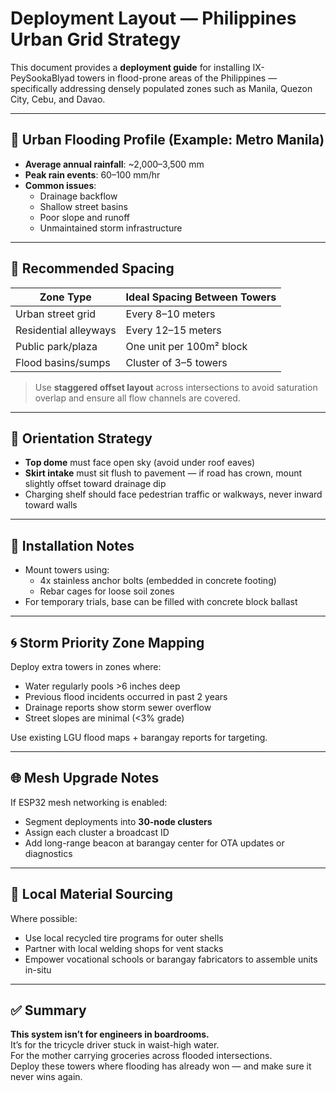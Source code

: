 # Deployment Layout — Philippines Urban Grid Strategy

This document provides a **deployment guide** for installing IX-PeySookaBlyad towers in flood-prone areas of the Philippines — specifically addressing densely populated zones such as Manila, Quezon City, Cebu, and Davao.

---

## 📍 Urban Flooding Profile (Example: Metro Manila)

- **Average annual rainfall**: ~2,000–3,500 mm
- **Peak rain events**: 60–100 mm/hr
- **Common issues**:
  - Drainage backflow
  - Shallow street basins
  - Poor slope and runoff
  - Unmaintained storm infrastructure

---

## 📐 Recommended Spacing

| Zone Type            | Ideal Spacing Between Towers |
|----------------------|------------------------------|
| Urban street grid     | Every 8–10 meters            |
| Residential alleyways | Every 12–15 meters           |
| Public park/plaza     | One unit per 100m² block     |
| Flood basins/sumps    | Cluster of 3–5 towers        |

> Use **staggered offset layout** across intersections to avoid saturation overlap and ensure all flow channels are covered.

---

## 🧭 Orientation Strategy

- **Top dome** must face open sky (avoid under roof eaves)
- **Skirt intake** must sit flush to pavement — if road has crown, mount slightly offset toward drainage dip
- Charging shelf should face pedestrian traffic or walkways, never inward toward walls

---

## 🔧 Installation Notes

- Mount towers using:
  - 4x stainless anchor bolts (embedded in concrete footing)
  - Rebar cages for loose soil zones
- For temporary trials, base can be filled with concrete block ballast

---

## 🌀 Storm Priority Zone Mapping

Deploy extra towers in zones where:
- Water regularly pools >6 inches deep
- Previous flood incidents occurred in past 2 years
- Drainage reports show storm sewer overflow
- Street slopes are minimal (<3% grade)

Use existing LGU flood maps + barangay reports for targeting.

---

## 🌐 Mesh Upgrade Notes

If ESP32 mesh networking is enabled:
- Segment deployments into **30-node clusters**
- Assign each cluster a broadcast ID
- Add long-range beacon at barangay center for OTA updates or diagnostics

---

## 🧾 Local Material Sourcing

Where possible:
- Use local recycled tire programs for outer shells
- Partner with local welding shops for vent stacks
- Empower vocational schools or barangay fabricators to assemble units in-situ

---

## ✅ Summary

**This system isn’t for engineers in boardrooms.**  
It’s for the tricycle driver stuck in waist-high water.  
For the mother carrying groceries across flooded intersections.  
Deploy these towers where flooding has already won — and make sure it never wins again.
